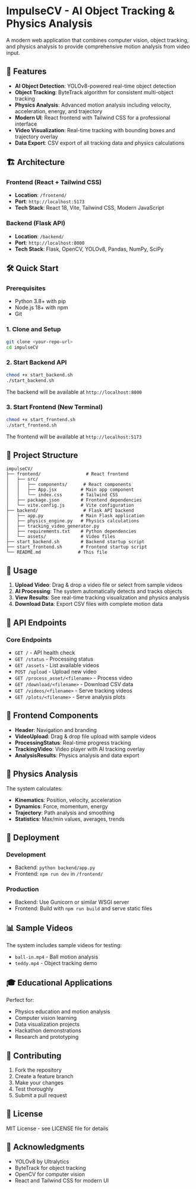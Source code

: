 # ImpulseCV - AI Object Tracking & Physics Analysis

A modern web application that combines computer vision, object tracking, and physics analysis to provide comprehensive motion analysis from video input.

## 🚀 Features

- **AI Object Detection**: YOLOv8-powered real-time object detection
- **Object Tracking**: ByteTrack algorithm for consistent multi-object tracking
- **Physics Analysis**: Advanced motion analysis including velocity, acceleration, energy, and trajectory
- **Modern UI**: React frontend with Tailwind CSS for a professional interface
- **Video Visualization**: Real-time tracking with bounding boxes and trajectory overlay
- **Data Export**: CSV export of all tracking data and physics calculations

## 🏗️ Architecture

### Frontend (React + Tailwind CSS)
- **Location**: `/frontend/`
- **Port**: `http://localhost:5173`
- **Tech Stack**: React 18, Vite, Tailwind CSS, Modern JavaScript

### Backend (Flask API)
- **Location**: `/backend/`
- **Port**: `http://localhost:8000`
- **Tech Stack**: Flask, OpenCV, YOLOv8, Pandas, NumPy, SciPy

## 🛠️ Quick Start

### Prerequisites
- Python 3.8+ with pip
- Node.js 18+ with npm
- Git

### 1. Clone and Setup
```bash
git clone <your-repo-url>
cd impulseCV
```

### 2. Start Backend API
```bash
chmod +x start_backend.sh
./start_backend.sh
```
The backend will be available at `http://localhost:8000`

### 3. Start Frontend (New Terminal)
```bash
chmod +x start_frontend.sh
./start_frontend.sh
```
The frontend will be available at `http://localhost:5173`

## 📁 Project Structure

```
impulseCV/
├── frontend/                 # React frontend
│   ├── src/
│   │   ├── components/      # React components
│   │   ├── App.jsx         # Main app component
│   │   └── index.css       # Tailwind CSS
│   ├── package.json        # Frontend dependencies
│   └── vite.config.js      # Vite configuration
├── backend/                 # Flask API backend
│   ├── app.py              # Main Flask application
│   ├── physics_engine.py   # Physics calculations
│   ├── tracking_video_generator.py
│   ├── requirements.txt    # Python dependencies
│   └── assets/             # Video files
├── start_backend.sh        # Backend startup script
├── start_frontend.sh       # Frontend startup script
└── README.md              # This file
```

## 🎯 Usage

1. **Upload Video**: Drag & drop a video file or select from sample videos
2. **AI Processing**: The system automatically detects and tracks objects
3. **View Results**: See real-time tracking visualization and physics analysis
4. **Download Data**: Export CSV files with complete motion data

## 🔧 API Endpoints

### Core Endpoints
- `GET /` - API health check
- `GET /status` - Processing status
- `GET /assets` - List available videos
- `POST /upload` - Upload new video
- `GET /process_asset/<filename>` - Process video
- `GET /download/<filename>` - Download CSV data
- `GET /videos/<filename>` - Serve tracking videos
- `GET /plots/<filename>` - Serve analysis plots

## 🎨 Frontend Components

- **Header**: Navigation and branding
- **VideoUpload**: Drag & drop file upload with sample videos
- **ProcessingStatus**: Real-time progress tracking
- **TrackingVideo**: Video player with AI tracking overlay
- **AnalysisResults**: Physics analysis and data export

## 🔬 Physics Analysis

The system calculates:
- **Kinematics**: Position, velocity, acceleration
- **Dynamics**: Force, momentum, energy
- **Trajectory**: Path analysis and smoothing
- **Statistics**: Max/min values, averages, trends

## 🚀 Deployment

### Development
- Backend: `python backend/app.py`
- Frontend: `npm run dev` in `/frontend/`

### Production
- Backend: Use Gunicorn or similar WSGI server
- Frontend: Build with `npm run build` and serve static files

## 📊 Sample Videos

The system includes sample videos for testing:
- `ball-in.mp4` - Ball motion analysis
- `teddy.mp4` - Object tracking demo

## 🎓 Educational Applications

Perfect for:
- Physics education and motion analysis
- Computer vision learning
- Data visualization projects
- Hackathon demonstrations
- Research and prototyping

## 🤝 Contributing

1. Fork the repository
2. Create a feature branch
3. Make your changes
4. Test thoroughly
5. Submit a pull request

## 📄 License

MIT License - see LICENSE file for details

## 🙏 Acknowledgments

- YOLOv8 by Ultralytics
- ByteTrack for object tracking
- OpenCV for computer vision
- React and Tailwind CSS for modern UI
